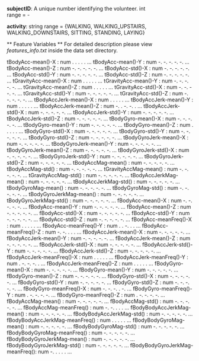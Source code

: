    **subjectID**: A unique number identifying the volunteer.
   int  
   range = -
   
   **activity**: 
   string 
   range = {WALKING, WALKING_UPSTAIRS, WALKING_DOWNSTAIRS, SITTING, STANDING, LAYING}

	
   ** Feature Variables **
   For detailed description please view *features_info.txt* inside the data set directory.
	
   tBodyAcc-mean()-X              : num  . . . . . ...
   tBodyAcc-mean()-Y              : num  -. -. -. -. -. ...
   tBodyAcc-mean()-Z              : num  -. -. -. -. -. ...
   tBodyAcc-std()-X               : num  -. -. -. -. -. ...
   tBodyAcc-std()-Y               : num  -. -. -. -. -. ...
   tBodyAcc-std()-Z               : num  -. -. -. -. -. ...
   tGravityAcc-mean()-X           : num  . . . . . ...
   tGravityAcc-mean()-Y           : num  -. -. -. -. -. ...
   tGravityAcc-mean()-Z           : num  . . . . . ...
   tGravityAcc-std()-X            : num  -. -. - -. -. ...
   tGravityAcc-std()-Y            : num  -. -. -. -. -. ...
   tGravityAcc-std()-Z            : num  -. -. -. -. -. ...
   tBodyAccJerk-mean()-X          : num  . . . . . ...
   tBodyAccJerk-mean()-Y          : num  . . . . . ...
   tBodyAccJerk-mean()-Z          : num  -. . -. -. . ...
   tBodyAccJerk-std()-X           : num  -. -. -. -. -. ...
   tBodyAccJerk-std()-Y           : num  -. -. -. -. -. ...
   tBodyAccJerk-std()-Z           : num  -. -. -. -. -. ...
   tBodyGyro-mean()-X             : num  -. -. -. -. -. ...
   tBodyGyro-mean()-Y             : num  -. -. -. -. -. ...
   tBodyGyro-mean()-Z             : num  . . . . . ...
   tBodyGyro-std()-X              : num  -. -. -. -. -. ...
   tBodyGyro-std()-Y              : num  -. -. -. -. -. ...
   tBodyGyro-std()-Z              : num  -. -. -. -. -. ...
   tBodyGyroJerk-mean()-X         : num  -. -. -. -. -. ...
   tBodyGyroJerk-mean()-Y         : num  -. -. -. -. -. ...
   tBodyGyroJerk-mean()-Z         : num  -. -. -. -. -. ...
   tBodyGyroJerk-std()-X          : num  -. -. -. -. -. ...
   tBodyGyroJerk-std()-Y          : num  -. -. -. -. -. ...
   tBodyGyroJerk-std()-Z          : num  -. -. -. -. -. ...
   tBodyAccMag-mean()             : num  -. -. -. -. -. ...
   tBodyAccMag-std()              : num  -. -. -. -. -. ...
   tGravityAccMag-mean()          : num  -. -. -. -. -. ...
   tGravityAccMag-std()           : num  -. -. -. -. -. ...
   tBodyAccJerkMag-mean()         : num  -. -. -. -. -. ...
   tBodyAccJerkMag-std()          : num  -. -. -. -. -. ...
   tBodyGyroMag-mean()            : num  -. -. -. -. -. ...
   tBodyGyroMag-std()             : num  -. -. -. -. -. ...
   tBodyGyroJerkMag-mean()        : num  -. -. -. -. -. ...
   tBodyGyroJerkMag-std()         : num  -. -. -. -. -. ...
   fBodyAcc-mean()-X              : num  -. -. -. -. -. ...
   fBodyAcc-mean()-Y              : num  -. -. -. -. -. ...
   fBodyAcc-mean()-Z              : num  -. -. -. -. -. ...
   fBodyAcc-std()-X               : num  -. -. -. -. -. ...
   fBodyAcc-std()-Y               : num  -. -. -. -. -. ...
   fBodyAcc-std()-Z               : num  -. -. -. -. -. ...
   fBodyAcc-meanFreq()-X          : num  . . . . . ...
   fBodyAcc-meanFreq()-Y          : num  . . -. . . ...
   fBodyAcc-meanFreq()-Z          : num  -. -. . . . ...
   fBodyAccJerk-mean()-X          : num  -. -. -. -. -. ...
   fBodyAccJerk-mean()-Y          : num  -. -. -. -. -. ...
   fBodyAccJerk-mean()-Z          : num  -. -. -. -. -. ...
   fBodyAccJerk-std()-X           : num  -. -. -. -. -. ...
   fBodyAccJerk-std()-Y           : num  -. -. -. -. -. ...
   fBodyAccJerk-std()-Z           : num  -. -. -. -. -. ...
   fBodyAccJerk-meanFreq()-X      : num  . . . . . ...
   fBodyAccJerk-meanFreq()-Y      : num  . -. -. -. . ...
   fBodyAccJerk-meanFreq()-Z      : num  . . . . . ...
   fBodyGyro-mean()-X             : num  -. -. -. -. -. ...
   fBodyGyro-mean()-Y             : num  -. -. -. -. -. ...
   fBodyGyro-mean()-Z             : num  -. -. -. -. -. ...
   fBodyGyro-std()-X              : num  -. -. -. -. -. ...
   fBodyGyro-std()-Y              : num  -. -. -. -. -. ...
   fBodyGyro-std()-Z              : num  -. -. -. -. -. ...
   fBodyGyro-meanFreq()-X         : num  -. -. -. . -. ...
   fBodyGyro-meanFreq()-Y         : num  . -. -. -. -. ...
   fBodyGyro-meanFreq()-Z         : num  . -. -. -. -. ...
   fBodyAccMag-mean()             : num  -. -. -. -. -. ...
   fBodyAccMag-std()              : num  -. -. -. -. -. ...
   fBodyAccMag-meanFreq()         : num  -. -. . . . ...
   fBodyBodyAccJerkMag-mean()     : num  -. -. -. -. -. ...
   fBodyBodyAccJerkMag-std()      : num  -. -. -. -. -. ...
   fBodyBodyAccJerkMag-meanFreq() : num  . . . . . ...
   fBodyBodyGyroMag-mean()        : num  -. -. -. -. -. ...
   fBodyBodyGyroMag-std()         : num  -. -. -. -. -. ...
   fBodyBodyGyroMag-meanFreq()    : num  -. -. -. -. -. ...
   fBodyBodyGyroJerkMag-mean()    : num  -. -. -. -. -. ...
   fBodyBodyGyroJerkMag-std()     : num  -. -. -. -. -. ...
   fBodyBodyGyroJerkMag-meanFreq(): num  -. . . . . ...
> 
